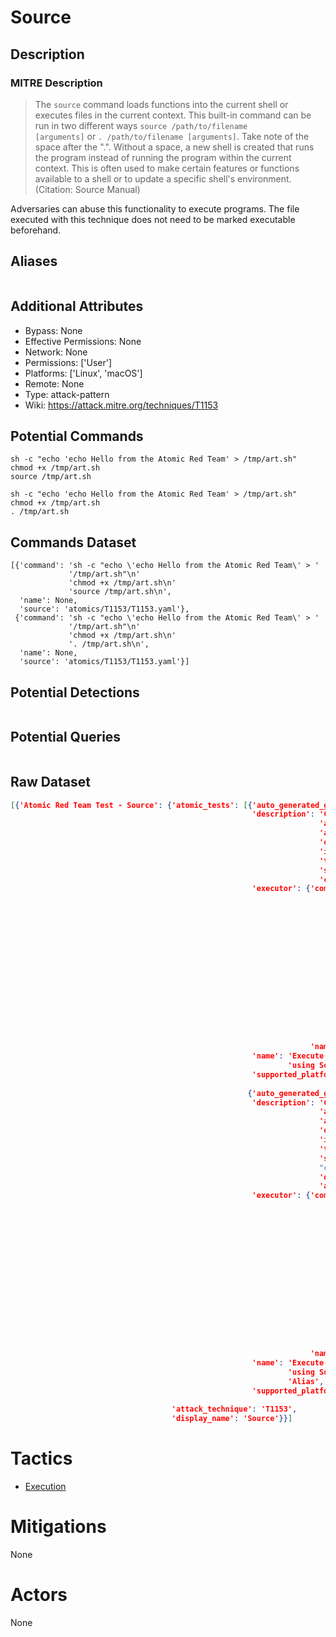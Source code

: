 
# Source

## Description

### MITRE Description

> The <code>source</code> command loads functions into the current shell or executes files in the current context. This built-in command can be run in two different ways <code>source /path/to/filename [arguments]</code> or <code>. /path/to/filename [arguments]</code>. Take note of the space after the ".". Without a space, a new shell is created that runs the program instead of running the program within the current context. This is often used to make certain features or functions available to a shell or to update a specific shell's environment.(Citation: Source Manual)

Adversaries can abuse this functionality to execute programs. The file executed with this technique does not need to be marked executable beforehand.

## Aliases

```

```

## Additional Attributes

* Bypass: None
* Effective Permissions: None
* Network: None
* Permissions: ['User']
* Platforms: ['Linux', 'macOS']
* Remote: None
* Type: attack-pattern
* Wiki: https://attack.mitre.org/techniques/T1153

## Potential Commands

```
sh -c "echo 'echo Hello from the Atomic Red Team' > /tmp/art.sh"
chmod +x /tmp/art.sh
source /tmp/art.sh

sh -c "echo 'echo Hello from the Atomic Red Team' > /tmp/art.sh"
chmod +x /tmp/art.sh
. /tmp/art.sh

```

## Commands Dataset

```
[{'command': 'sh -c "echo \'echo Hello from the Atomic Red Team\' > '
             '/tmp/art.sh"\n'
             'chmod +x /tmp/art.sh\n'
             'source /tmp/art.sh\n',
  'name': None,
  'source': 'atomics/T1153/T1153.yaml'},
 {'command': 'sh -c "echo \'echo Hello from the Atomic Red Team\' > '
             '/tmp/art.sh"\n'
             'chmod +x /tmp/art.sh\n'
             '. /tmp/art.sh\n',
  'name': None,
  'source': 'atomics/T1153/T1153.yaml'}]
```

## Potential Detections

```json

```

## Potential Queries

```json

```

## Raw Dataset

```json
[{'Atomic Red Team Test - Source': {'atomic_tests': [{'auto_generated_guid': '52b61a5a-513f-42f5-987a-d5646eed5533',
                                                      'description': 'Creates '
                                                                     'a script '
                                                                     'and '
                                                                     'executes '
                                                                     'it using '
                                                                     'the '
                                                                     'source '
                                                                     'command\n',
                                                      'executor': {'command': 'sh '
                                                                              '-c '
                                                                              '"echo '
                                                                              "'echo "
                                                                              'Hello '
                                                                              'from '
                                                                              'the '
                                                                              'Atomic '
                                                                              'Red '
                                                                              "Team' "
                                                                              '> '
                                                                              '/tmp/art.sh"\n'
                                                                              'chmod '
                                                                              '+x '
                                                                              '/tmp/art.sh\n'
                                                                              'source '
                                                                              '/tmp/art.sh\n',
                                                                   'name': 'sh'},
                                                      'name': 'Execute Script '
                                                              'using Source',
                                                      'supported_platforms': ['macos',
                                                                              'linux']},
                                                     {'auto_generated_guid': 'c94c9742-2c70-4634-a101-7a22ec1884b3',
                                                      'description': 'Creates '
                                                                     'a script '
                                                                     'and '
                                                                     'executes '
                                                                     'it using '
                                                                     'the '
                                                                     'source '
                                                                     "command's "
                                                                     'dot '
                                                                     'alias\n',
                                                      'executor': {'command': 'sh '
                                                                              '-c '
                                                                              '"echo '
                                                                              "'echo "
                                                                              'Hello '
                                                                              'from '
                                                                              'the '
                                                                              'Atomic '
                                                                              'Red '
                                                                              "Team' "
                                                                              '> '
                                                                              '/tmp/art.sh"\n'
                                                                              'chmod '
                                                                              '+x '
                                                                              '/tmp/art.sh\n'
                                                                              '. '
                                                                              '/tmp/art.sh\n',
                                                                   'name': 'sh'},
                                                      'name': 'Execute Script '
                                                              'using Source '
                                                              'Alias',
                                                      'supported_platforms': ['macos',
                                                                              'linux']}],
                                    'attack_technique': 'T1153',
                                    'display_name': 'Source'}}]
```

# Tactics


* [Execution](../tactics/Execution.md)


# Mitigations

None

# Actors

None
